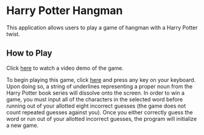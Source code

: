# Harry Potter Hangman
This application allows users to play a game of hangman with a Harry Potter twist. 

## How to Play
Click <a href='https://youtu.be/ndmb_4aoyJs'>here</a> to watch a video demo of the game.

To begin playing this game, click <a href = 'https://lkanand.github.io/Hangman-Game/'>here</a> and press any key on your keyboard. Upon doing so, a string of underlines representing a proper noun from the Harry Potter book series will dissolve onto the screen. In order to win a game, you must input all of the characters in the selected word before running out of your allotted eight incorrect guesses (the game does not count repeated guesses against you). Once you either correctly guess the word or run out of your allotted incorrect guesses, the program will initialize a new game. 
